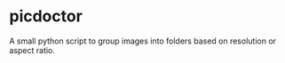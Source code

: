# picdoctor

A small python script to group images into folders based on resolution or aspect ratio.
